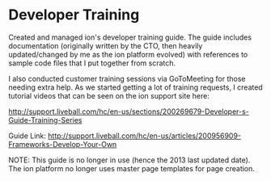 # Developer Training

Created and managed ion's developer training guide. The guide includes documentation (originally written by the CTO, then heavily updated/changed by me as the ion platform evolved) with references to sample code files that I put together from scratch. 

I also conducted customer training sessions via GoToMeeting for those needing extra help. As we started getting a lot of training requests, I created tutorial videos that can be seen on the ion support site here: 

http://support.liveball.com/hc/en-us/sections/200269679-Developer-s-Guide-Training-Series

Guide Link: http://support.liveball.com/hc/en-us/articles/200956909-Frameworks-Develop-Your-Own

NOTE: This guide is no longer in use (hence the 2013 last updated date). The ion platform no longer uses master page templates for page creation. 



